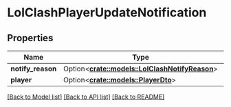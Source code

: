 # LolClashPlayerUpdateNotification

## Properties

Name | Type | Description | Notes
------------ | ------------- | ------------- | -------------
**notify_reason** | Option<[**crate::models::LolClashNotifyReason**](LolClashNotifyReason.md)> |  | [optional]
**player** | Option<[**crate::models::PlayerDto**](PlayerDTO.md)> |  | [optional]

[[Back to Model list]](../README.md#documentation-for-models) [[Back to API list]](../README.md#documentation-for-api-endpoints) [[Back to README]](../README.md)


